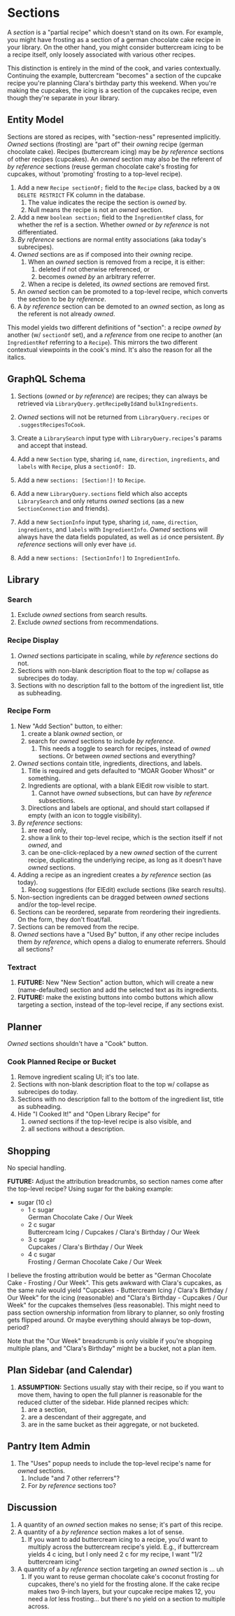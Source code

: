 # Sections

A _section_ is a "partial recipe" which doesn't stand on its own. For example, you might have frosting as a
section of a german chocolate cake recipe in your library. On the other hand, you might consider buttercream icing to be
a recipe itself, only loosely associated with various other recipes.

This distinction is entirely in the mind of the cook, and varies contextually. Continuing the example, buttercream
"becomes" a section of the cupcake recipe you're planning Clara's birthday party this weekend. When you're making the
cupcakes, the icing is a section of the cupcakes recipe, even though they're separate in your library.

## Entity Model

Sections are stored as recipes, with "section-ness" represented implicitly. _Owned_ sections (frosting) are
"part of" their _owning_ recipe (german chocolate cake). Recipes (buttercream icing) may be _by reference_ sections of
other recipes (cupcakes). An _owned_ section may also be the referent of _by reference_ sections (reuse german chocolate
cake's frosting for cupcakes, without 'promoting' frosting to a top-level recipe).

1. Add a new `Recipe sectionOf;` field to the `Recipe` class, backed by a `ON DELETE RESTRICT` FK column in the
   database.
    1. The value indicates the recipe the section is _owned_ by.
    1. Null means the recipe is not an _owned_ section.
1. Add a new `boolean section;` field to the `IngredientRef` class, for whether the ref is a section. Whether _owned_ or
   _by reference_ is not differentiated.
1. _By reference_ sections are normal entity associations (aka today's subrecipes).
1. _Owned_ sections are as if composed into their _owning_ recipe.
    1. When an _owned_ section is removed from a recipe, it is either:
        1. deleted if not otherwise referenced, or
        1. becomes _owned by_ an arbitrary referrer.
    1. When a recipe is deleted, its _owned_ sections are removed first.
1. An _owned_ section can be promoted to a top-level recipe, which converts the section to be _by reference_.
1. A _by reference_ section can be demoted to an _owned_ section, as long as the referent is not already _owned_.

This model yields two different definitions of "section": a recipe _owned by_ another (w/ `sectionOf` set), and a
_reference_ from one recipe to another (an `IngredientRef` referring to a `Recipe`). This mirrors the two different
contextual viewpoints in the cook's mind. It's also the reason for all the italics.

## GraphQL Schema

1. Sections (_owned_ or _by reference_) are recipes; they can always be retrieved via `LibraryQuery.getRecipeById`and
   `bulkIngredients`.
1. _Owned_ sections will not be returned from `LibraryQuery.recipes` or `.suggestRecipesToCook`.
1. Create a `LibrarySearch` input type with `LibraryQuery.recipes`'s params and accept that instead.

1. Add a new `Section` type, sharing `id`, `name`, `direction`, `ingredients`, and `labels` with `Recipe`, plus a
   `sectionOf: ID`.
1. Add a new `sections: [Section!]!` to `Recipe`.
1. Add a new `LibraryQuery.sections` field which also accepts `LibrarySearch` and only returns _owned_ sections
   (as a new `SectionConnection` and friends).

1. Add a new `SectionInfo` input type, sharing `id`, `name`, `direction`, `ingredients`, and `labels` with
   `IngredientInfo`. _Owned_ sections will always have the data fields populated, as well as `id` once persistent. _By
   reference_ sections will only ever have `id`.
1. Add a new `sections: [SectionInfo!]` to `IngredientInfo`.

## Library

### Search

1. Exclude _owned_ sections from search results.
1. Exclude _owned_ sections from recommendations.

### Recipe Display

1. _Owned_ sections participate in scaling, while _by reference_ sections do not.
1. Sections with non-blank description float to the top w/ collapse as subrecipes do today.
1. Sections with no description fall to the bottom of the ingredient list, title as subheading.

### Recipe Form

1. New "Add Section" button, to either:
    1. create a blank _owned_ section, or
   1. search for _owned_ sections to include _by reference_.
       1. This needs a toggle to search for recipes, instead of _owned_ sections. Or between _owned_ sections and
          everything?
1. _Owned_ sections contain title, ingredients, directions, and labels.
    1. Title is required and gets defaulted to "MOAR Goober Whosit" or something.
    1. Ingredients are optional, with a blank ElEdit row visible to start.
        1. Cannot have _owned_ subsections, but can have _by reference_ subsections.
    1. Directions and labels are optional, and should start collapsed if empty (with an icon to toggle visibility).
1. _By reference_ sections:
    1. are read only,
    1. show a link to their top-level recipe, which is the section itself if not _owned_, and
    1. can be one-click-replaced by a new _owned_ section of the current recipe, duplicating the underlying recipe, as
       long as it doesn't have _owned_ sections.
1. Adding a recipe as an ingredient creates a _by reference_ section (as today).
    1. Recog suggestions (for ElEdit) exclude sections (like search results).
1. Non-section ingredients can be dragged between _owned_ sections and/or the top-level recipe.
1. Sections can be reordered, separate from reordering their ingredients. On the form, they don't float/fall.
1. Sections can be removed from the recipe.
1. _Owned_ sections have a "Used By" button, if any other recipe includes them _by reference_, which opens a dialog to
   enumerate referrers. Should all sections?

### Textract

1. **FUTURE:** New "New Section" action button, which will create a new (name-defaulted) section and add the selected
   text as its ingredients.
1. **FUTURE:** make the existing buttons into combo buttons which allow targeting a section, instead of the top-level
   recipe, if any sections exist.

## Planner

_Owned_ sections shouldn't have a "Cook" button.

### Cook Planned Recipe or Bucket

1. Remove ingredient scaling UI; it's too late.
1. Sections with non-blank description float to the top w/ collapse as subrecipes do today.
1. Sections with no description fall to the bottom of the ingredient list, title as subheading.
1. Hide "I Cooked It!" and "Open Library Recipe" for
    1. _owned_ sections if the top-level recipe is also visible, and
    1. all sections without a description.

## Shopping

No special handling.

**FUTURE:** Adjust the attribution breadcrumbs, so section names come after the top-level recipe? Using sugar for
the baking example:

* sugar (10 c)
    * 1 c sugar<br>German Chocolate Cake / Our Week
    * 2 c sugar<br>Buttercream Icing / Cupcakes / Clara's Birthday / Our Week
    * 3 c sugar<br>Cupcakes / Clara's Birthday / Our Week
    * 4 c sugar<br>Frosting / German Chocolate Cake / Our Week

I believe the frosting attribution would be better as "German Chocolate Cake - Frosting / Our Week". This gets awkward
with Clara's cupcakes, as the same rule would yield "Cupcakes - Buttercream Icing / Clara's Birthday / Our Week" for the
icing (reasonable) and "Clara's Birthday - Cupcakes / Our Week" for the cupcakes themselves (less reasonable). This
might need to pass section ownership information from library to planner, so only frosting gets flipped around. Or maybe
everything should always be top-down, period?

Note that the "Our Week" breadcrumb is only visible if you're shopping multiple plans, and "Clara's Birthday" might be a
bucket, not a plan item.

## Plan Sidebar (and Calendar)

1. **ASSUMPTION:** Sections usually stay with their recipe, so if you want to move them, having to open the full planner
   is reasonable for the reduced clutter of the sidebar. Hide planned recipes which:
    1. are a section,
    1. are a descendant of their aggregate, and
    1. are in the same bucket as their aggregate, or not bucketed.

## Pantry Item Admin

1. The "Uses" popup needs to include the top-level recipe's name for _owned_ sections.
    1. Include "and 7 other referrers"?
    1. For _by reference_ sections too?

## Discussion

1. A quantity of an _owned_ section makes no sense; it's part of this recipe.
1. A quantity of a _by reference_ section makes a lot of sense.
    1. If you want to add buttercream icing to a recipe, you'd want to multiply across the buttercream recipe's yield.
       E.g., if buttercream yields 4 c icing, but I only need 2 c for my recipe, I want "1/2 buttercream icing"
1. A quantity of a _by reference_ section targeting an _owned_ section is ... uh
    1. If you want to reuse german chocolate cake's coconut frosting for cupcakes, there's no yield for the frosting
       alone. If the cake recipe makes two 9-inch layers, but your cupcake recipe makes 12, you need a _lot_ less
       frosting... but there's no yield on a section to multiple across.
